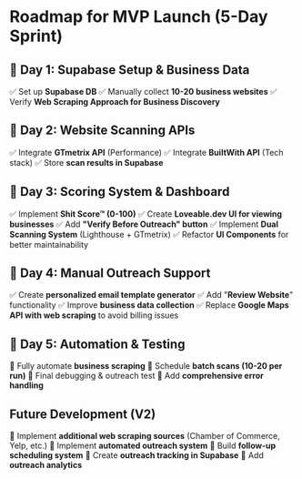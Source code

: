 
# Roadmap for MVP Launch (5-Day Sprint)

## **🚀 Day 1: Supabase Setup & Business Data**
✅ Set up **Supabase DB**
✅ Manually collect **10-20 business websites**
✅ Verify **Web Scraping Approach for Business Discovery**

## **🚀 Day 2: Website Scanning APIs**
✅ Integrate **GTmetrix API** (Performance)
✅ Integrate **BuiltWith API** (Tech stack)
✅ Store **scan results in Supabase**

## **🚀 Day 3: Scoring System & Dashboard**
✅ Implement **Shit Score™ (0-100)**
✅ Create **Loveable.dev UI for viewing businesses**
✅ Add **"Verify Before Outreach" button**
✅ Implement **Dual Scanning System** (Lighthouse + GTmetrix)
✅ Refactor **UI Components** for better maintainability

## **🚀 Day 4: Manual Outreach Support**
✅ Create **personalized email template generator**
✅ Add "**Review Website**" functionality
✅ Improve **business data collection**
✅ Replace **Google Maps API with web scraping** to avoid billing issues

## **🚀 Day 5: Automation & Testing**
🔲 Fully automate **business scraping**
🔲 Schedule **batch scans (10-20 per run)**
🔲 Final debugging & outreach test
🔲 Add **comprehensive error handling**

## **Future Development (V2)**
🔲 Implement **additional web scraping sources** (Chamber of Commerce, Yelp, etc.)
🔲 Implement **automated outreach system**
🔲 Build **follow-up scheduling system**
🔲 Create **outreach tracking in Supabase**
🔲 Add **outreach analytics**
